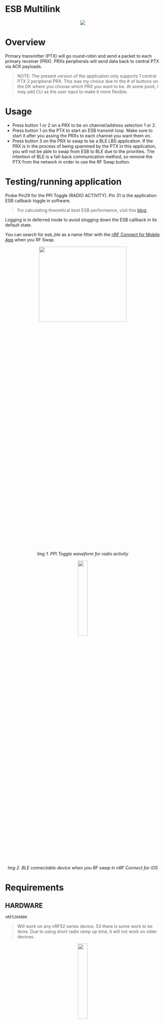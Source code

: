 # ESB Multilink
<p align="center">
  <img src="https://github.com/droidecahedron/esb_multi/assets/63935881/3cf10ea0-b65f-4e2e-9ea2-f58c3166ffaa">
</p>

# Overview
Primary transmitter (PTX) will go round-robin and send a packet to each primary receiver (PRX). PRXs peripherals will send data back to central PTX via ACK payloads.
> NOTE: The present version of the application only supports 1 central PTX 2 peripheral PRX. This was my choice due to the # of buttons on the DK where you choose which PRX you want to be. At some point, I may add CLI as the user input to make it more flexible.

# Usage
- Press button 1 or 2 on a PRX to be on channel/address selection 1 or 2.
- Press button 1 on the PTX to start an ESB transmit loop. Make sure to start it after you assing the PRXs to each channel you want them on.
- Press button 3 on the PRX to swap to be a BLE LBS application. If the PRX is in the process of being spammed by the PTX in this application, you will not be able to swap from ESB to BLE due to the priorities. The intention of BLE is a fall-back communication method, so remove the PTX from the network in order to use the RF Swap button.

# Testing/running application
Probe Pin29 for the PPI Toggle (RADIO ACTIVITY). Pin 31 is the application ESB callback toggle in software.

> For calculating theoretical best ESB performance, visit this [blog](https://devzone.nordicsemi.com/nordic/nordic-blog/b/blog/posts/intro-to-shockburstenhanced-shockburst).

Logging is in deferred mode to avoid slogging down the ESB callback in its default state.

You can search for esb_ble as a name filter with the [nRF Connect for Mobile App](https://www.nordicsemi.com/Products/Development-tools/nrf-connect-for-mobile) when you RF Swap.

<p align="center">
  <img src="https://github.com/droidecahedron/esb_multi/assets/63935881/b66ecdc6-a054-44c3-990f-8c63356a7170" width=75% height=25%>
</p>
<p align="center"><i>Img 1. PPI Toggle waveform for radio activity</i></p>
<p align="center">
  <img src="https://github.com/droidecahedron/esb_multi/assets/63935881/1c215178-7ab8-4a4a-8c41-fad8457cdf4c" width=25% height=25% class="center">
</p>
<p align="center"><i>Img 2. BLE connectable device when you RF swap in nRF Connect for iOS</i></p>



# Requirements
## HARDWARE
`nRF52840DK`
>  Will work on any nRF52 series device. 53 there is some work to be done. Due to using short radio ramp up time, it will not work on older devices.
<p align="center">
  <img src="https://github.com/droidecahedron/nrf-blueberry/assets/63935881/12612a0e-9f81-4431-8b22-f69704248f89" width=25% height=25%>
</p>

## SOFTWARE
`nRF Connect SDK v2.6.0`

### notes
Association: The transmitter and receiver need the same addr, channel, and packet config (e.g. num address bytes, CRC bytes, etc).
> Note: The on-air addresses are composed of a 2-4 byte long base address in addition to a 1 byte prefix address. Note that the nRF5 radio uses an alternating sequence of 0 and 1 as the preamble of the packet. Therefore, for packets to be received correctly, the most significant byte of the base address must not be an alternating sequence of 0 and 1, that is, it must not be 0x55 or 0xAA.

Channel selection: 2Mbps PHY wants a 1MHz channel separating each device. So start from channel 2, and have a channel in between. (1M PHY no lower than ch1, 2M ch2 or higher, ensure enough margin on higher end of channel spectrum close to 2483.5 MHz ISM band edge.)
independent channels are not necessary for this application, but I included it anyway.

changing channel: The module must be in an idle state to call this function. As a PTX, the application must wait for an idle state and as a PRX, the application must stop RX before changing the channel. After changing the channel, operation can be resumed.

Round-trip latency: Realistically you should probably double-ping from the PTX if your response depends on input from the PTX. A data packet, then a second exchange to pick up the ACK data from the PRX. (as a workaround to the fact that you preload ACKs by default)

> TODO:
> Clean up, abstract ESB and IO portion to their own files.
> CRITICAL: Debug BLE Connection process
